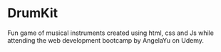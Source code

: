 # DrumKit
Fun game of musical instruments created using html, css and Js while attending the web development bootcamp by AngelaYu on Udemy. 
